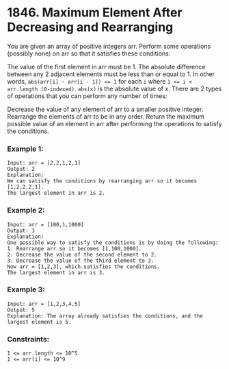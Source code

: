 # 1846. Maximum Element After Decreasing and Rearranging

You are given an array of positive integers arr. Perform some operations (possibly none) on arr so that it satisfies these conditions:

The value of the first element in arr must be 1.
The absolute difference between any 2 adjacent elements must be less than or equal to 1. In other words, `abs(arr[i] - arr[i - 1]) <= 1` for each `i` where `1 <= i < arr.length (0-indexed)`. `abs(x)` is the absolute value of x.
There are 2 types of operations that you can perform any number of times:

Decrease the value of any element of arr to a smaller positive integer.
Rearrange the elements of arr to be in any order.
Return the maximum possible value of an element in arr after performing the operations to satisfy the conditions.

 

### Example 1:
```
Input: arr = [2,2,1,2,1]
Output: 2
Explanation: 
We can satisfy the conditions by rearranging arr so it becomes [1,2,2,2,1].
The largest element in arr is 2.
```
### Example 2:
```
Input: arr = [100,1,1000]
Output: 3
Explanation: 
One possible way to satisfy the conditions is by doing the following:
1. Rearrange arr so it becomes [1,100,1000].
2. Decrease the value of the second element to 2.
3. Decrease the value of the third element to 3.
Now arr = [1,2,3], which satisfies the conditions.
The largest element in arr is 3.
```
### Example 3:
```
Input: arr = [1,2,3,4,5]
Output: 5
Explanation: The array already satisfies the conditions, and the largest element is 5.
```

### Constraints:
```
1 <= arr.length <= 10^5
1 <= arr[i] <= 10^9
```
